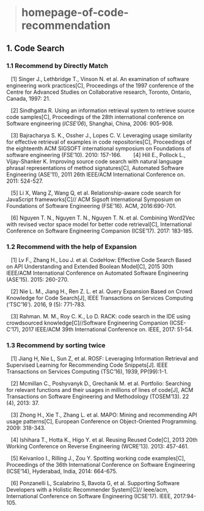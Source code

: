 ># homepage-of-code-recommendation

## 1. Code Search
### 1.1 Recommend by Directly Match
  
    [1] Singer J., Lethbridge T., Vinson N. et al. An examination of software engineering work practices[C], Proceedings of the 1997 conference of the Centre for Advanced Studies on Collaborative research, Toronto, Ontario, Canada, 1997: 21.
    
    [2] Sindhgatta R. Using an information retrieval system to retrieve source code samples[C], Proceedings of the 28th international conference on Software engineering (*ICSE’06*), Shanghai, China, 2006: 905-908.
    
    [3] Bajracharya S. K., Ossher J., Lopes C. V. Leveraging usage similarity for effective retrieval of examples in code repositories[C], Proceedings of the eighteenth ACM SIGSOFT international symposium on Foundations of software engineering (FSE’10). 2010: 157-166.
    
    [4] Hill E., Pollock L., Vijay-Shanker K. Improving source code search with natural language phrasal representations of method signatures[C], Automated Software Engineering (ASE’11), 2011 26th IEEE/ACM International Conference on. 2011: 524-527.
    
    [5] Li X, Wang Z, Wang Q, et al. Relationship-aware code search for JavaScript frameworks[C]// ACM Sigsoft International Symposium on Foundations of Software Engineering (FSE’16). ACM, 2016:690-701.
    
    [6] Nguyen T. N., Nguyen T. N., Nguyen T. N. et al. Combining Word2Vec with revised vector space model for better code retrieval[C], International Conference on Software Engineering Companion (ICSE’17). 2017: 183-185.


### 1.2 Recommend with the help of Expansion
    
    [1] Lv F., Zhang H., Lou J. et al. CodeHow: Effective Code Search Based on API Understanding and Extended Boolean Model[C], 2015 30th IEEE/ACM International Conference on Automated Software Engineering (ASE’15). 2015: 260-270.
    
    [2] Nie L. M., Jiang H., Ren Z. L. et al. Query Expansion Based on Crowd Knowledge for Code Search[J], IEEE Transactions on Services Computing (‘TSC’16’). 2016, 9 (5): 771-783.
    
    [3] Rahman. M. M., Roy C. K., Lo D. RACK: code search in the IDE using crowdsourced knowledge[C]//Software Engineering Companion (ICSE-C’17), 2017 IEEE/ACM 39th International Conference on. IEEE, 2017: 51-54.
    

  ### 1.3 Recommend by sorting twice
  
    [1] Jiang H, Nie L, Sun Z, et al. ROSF: Leveraging Information Retrieval and Supervised Learning for Recommending Code Snippets[J]. IEEE Transactions on Services Computing (TSC’16), 1939, PP(99):1-1.
  
    [2] Mcmillan C., Poshyvanyk D., Grechanik M. et al. Portfolio: Searching for relevant functions and their usages in millions of lines of code[J], ACM Transactions on Software Engineering and Methodology (TOSEM’13). 22 (4), 2013: 37.
    
    [3] Zhong H., Xie T., Zhang L. et al. MAPO: Mining and recommending API usage patterns[C], European Conference on Object-Oriented Programming. 2009: 318-343.
    
    [4] Ishihara T., Hotta K., Higo Y. et al. Reusing Reused Code[C], 2013 20th Working Conference on Reverse Engineering (WCRE’13). 2013: 457-461.
    
    [5] Keivanloo I., Rilling J., Zou Y. Spotting working code examples[C], Proceedings of the 36th International Conference on Software Engineering (ICSE’14), Hyderabad, India, 2014: 664-675.
    
    [6] Ponzanelli L, Scalabrino S, Bavota G, et al. Supporting Software Developers with a Holistic Recommender System[C]// Ieee/acm, International Conference on Software Engineering (ICSE’17). IEEE, 2017:94-105.


